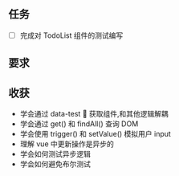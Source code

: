 ## 任务

- [ ] 完成对 TodoList 组件的测试编写

## 要求

## 收获

- 学会通过 data-test  获取组件,和其他逻辑解耦
- 学会通过 get() 和 findAll() 查询 DOM
- 学会使用 trigger() 和 setValue() 模拟用户 input
- 理解 vue 中更新操作是异步的
- 学会如何测试异步逻辑
- 学会如何避免布尔测试

